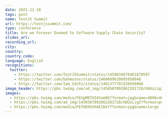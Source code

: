```yaml
---
date: 2021-11-18
tags: post
name: TestJS Summit
url: https://testjssummit.com/
type: conference
title: Are we Forever Doomed to Software Supply Chain Security?
slides_url:
recording_url: 
city:
country:
country_code:
language: English
recognitions:
  twitter:
    - https://twitter.com/TestJSSummit/status/1459634676461678597
    - https://twitter.com/bahmutov/status/1460609620095950848
    - https://twitter.com/Iam_S4ch1/status/1461377701520936960
image_header: https://pbs.twimg.com/ad_img/1458587092062281728/G0UzLigZ?format=png&name=small
images:
  - https://pbs.twimg.com/media/FEUgM6TXIAYamEK?format=jpg&name=4096x4096
  - https://pbs.twimg.com/ad_img/1458587092062281728/G0UzLigZ?format=png&name=small
  - https://pbs.twimg.com/media/FEfbRXbVkAE1HsY?format=jpg&name=large
---
```

